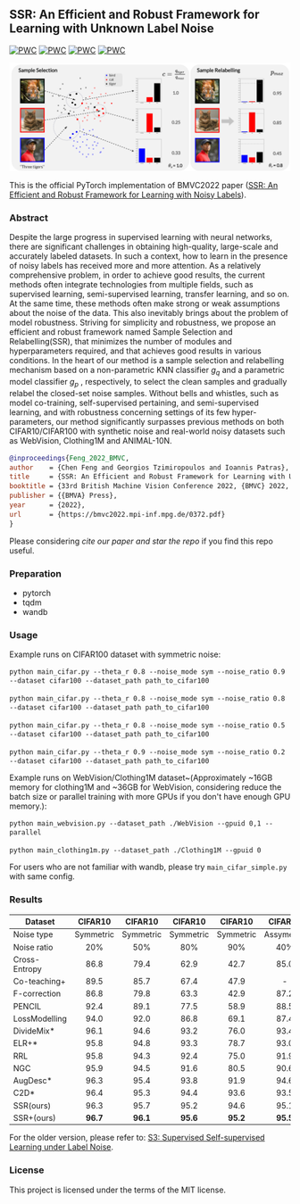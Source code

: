 ## SSR: An Efficient and Robust Framework for Learning with Unknown Label Noise

[![PWC](https://img.shields.io/endpoint.svg?url=https://paperswithcode.com/badge/s3-supervised-self-supervised-learning-under-1/image-classification-on-cifar-10-with-noisy)](https://paperswithcode.com/sota/image-classification-on-cifar-10-with-noisy?p=s3-supervised-self-supervised-learning-under-1)
[![PWC](https://img.shields.io/endpoint.svg?url=https://paperswithcode.com/badge/s3-supervised-self-supervised-learning-under-1/learning-with-noisy-labels-on-animal)](https://paperswithcode.com/sota/learning-with-noisy-labels-on-animal?p=s3-supervised-self-supervised-learning-under-1)
[![PWC](https://img.shields.io/endpoint.svg?url=https://paperswithcode.com/badge/s3-supervised-self-supervised-learning-under-1/image-classification-on-mini-webvision-1-0)](https://paperswithcode.com/sota/image-classification-on-mini-webvision-1-0?p=s3-supervised-self-supervised-learning-under-1)
[![PWC](https://img.shields.io/endpoint.svg?url=https://paperswithcode.com/badge/s3-supervised-self-supervised-learning-under-1/image-classification-on-clothing1m)](https://paperswithcode.com/sota/image-classification-on-clothing1m?p=s3-supervised-self-supervised-learning-under-1)

<p align="center">
    <img src="sources/method.png" alt="drawing" width="800"/>
</p>

This is the official PyTorch implementation of BMVC2022 paper   ([SSR: An Efficient and Robust Framework for Learning with Noisy Labels](https://arxiv.org/abs/2111.11288)). 



### Abstract
Despite the large progress in supervised learning with neural networks, there are significant challenges in obtaining high-quality, large-scale and accurately labeled datasets. In such a context, how to learn in the presence of noisy labels has received more and more attention. As a relatively comprehensive problem, in order to achieve good results, the current methods often integrate technologies from multiple fields, such as supervised learning, semi-supervised learning, transfer learning, and so on. At the same time, these methods often make strong or weak assumptions about the noise of the data. This also inevitably brings about the problem of model robustness.
Striving for simplicity and robustness, we propose an efficient and robust framework named Sample Selection and Relabelling(SSR), that minimizes the number of modules and hyperparameters required, and that achieves good results in various conditions. In the heart of our method is a sample selection and relabelling mechanism based on a non-parametric KNN classifier $g_q$ and a parametric model classifier $g_p$ , respectively, to select the clean samples and gradually relabel the closed-set noise samples.
Without bells and whistles, such as model co-training, self-supervised pertaining, and semi-supervised learning, and with robustness concerning settings of its few hyper-parameters, our method significantly surpasses previous methods on both CIFAR10/CIFAR100 with synthetic noise and real-world noisy datasets such as WebVision, Clothing1M and ANIMAL-10N.

```bibtex
@inproceedings{Feng_2022_BMVC,
author    = {Chen Feng and Georgios Tzimiropoulos and Ioannis Patras},
title     = {SSR: An Efficient and Robust Framework for Learning with Unknown Label Noise},
booktitle = {33rd British Machine Vision Conference 2022, {BMVC} 2022, London, UK, November 21-24, 2022},
publisher = {{BMVA} Press},
year      = {2022},
url       = {https://bmvc2022.mpi-inf.mpg.de/0372.pdf}
}
```
Please considering _cite our paper and star the repo_ if you find this repo useful.

### Preparation
- pytorch
- tqdm
- wandb

### Usage
Example runs on CIFAR100 dataset with symmetric noise:
```
python main_cifar.py --theta_r 0.8 --noise_mode sym --noise_ratio 0.9 --dataset cifar100 --dataset_path path_to_cifar100

python main_cifar.py --theta_r 0.8 --noise_mode sym --noise_ratio 0.8 --dataset cifar100 --dataset_path path_to_cifar100

python main_cifar.py --theta_r 0.8 --noise_mode sym --noise_ratio 0.5 --dataset cifar100 --dataset_path path_to_cifar100

python main_cifar.py --theta_r 0.9 --noise_mode sym --noise_ratio 0.2 --dataset cifar100 --dataset_path path_to_cifar100
```

Example runs on WebVision/Clothing1M dataset~(Approximately ~16GB memory for clothing1M and ~36GB for WebVision, considering reduce the batch size or parallel training with more GPUs if you don't have enough GPU memory.):
```
python main_webvision.py --dataset_path ./WebVision --gpuid 0,1 --parallel

python main_clothing1m.py --dataset_path ./Clothing1M --gpuid 0
```

For users who are not familiar with wandb, please try `main_cifar_simple.py` with same config.


### Results
| Dataset       |  CIFAR10  |  CIFAR10  |  CIFAR10  |  CIFAR10  |   CIFAR10  |  CIFAR100 |  CIFAR100 |  CIFAR100 |  CIFAR100 |
|---------------|:---------:|:---------:|:---------:|:---------:|:----------:|:---------:|:---------:|:---------:|:---------:|
| Noise type    | Symmetric | Symmetric | Symmetric | Symmetric | Assymetric | Symmetric | Symmetric | Symmetric | Symmetric |
| Noise ratio   |    20%    |    50%    |    80%    |    90%    |     40%    |    20%    |    50%    |    80%    |    90%    |
| Cross-Entropy |    86.8   |    79.4   |    62.9   |    42.7   |    85.0    |    62.0   |    46.7   |    19.9   |    10.1   |
| Co-teaching+  |    89.5   |    85.7   |    67.4   |    47.9   |      -     |    65.6   |    51.8   |    27.9   |    13.7   |
| F-correction  |    86.8   |    79.8   |    63.3   |    42.9   |    87.2    |    61.5   |    46.6   |    19.9   |    10.2   |
| PENCIL        |    92.4   |    89.1   |    77.5   |    58.9   |    88.5    |    69.4   |    57.5   |    31.1   |    15.3   |
| LossModelling |    94.0   |    92.0   |    86.8   |    69.1   |    87.4    |    73.9   |    66.1   |    48.2   |    24.3   |
| DivideMix*    |    96.1   |    94.6   |    93.2   |    76.0   |    93.4    |    77.3   |    74.6   |    60.2   |    31.5   |
| ELR+*         |    95.8   |    94.8   |    93.3   |    78.7   |    93.0    |    77.6   |    73.6   |    60.8   |    33.4   |
| RRL           |    95.8   |    94.3   |    92.4   |    75.0   |    91.9    |    79.1   |    74.8   |    57.7   |    29.3   |
| NGC           |    95.9   |    94.5   |    91.6   |    80.5   |    90.6    |    79.3   |    75.9   |    62.7   |    29.8   |
| AugDesc*      |    96.3   |    95.4   |    93.8   |    91.9   |    94.6    |    79.5   |    77.2   |    66.4   |    41.2   |
| C2D*          |    96.4   |    95.3   |    94.4   |    93.6   |    93.5    |    78.7   |    76.4   |    67.8   |    58.7   |
| SSR(ours)     |    96.3   |    95.7   |    95.2   |    94.6   |    95.1    |    79.0   |    75.9   |    69.5   |    61.8   |
| SSR+(ours)    |  **96.7** |  **96.1** |  **95.6** |  **95.2** |  **95.5**  |  **79.7** |  **77.2** |  **71.9** |  **66.6** |

For the older version, please refer to: [S3: Supervised Self-supervised Learning under Label Noise](https://arxiv.org/abs/2111.11288v1).

### License
This project is licensed under the terms of the MIT license.
